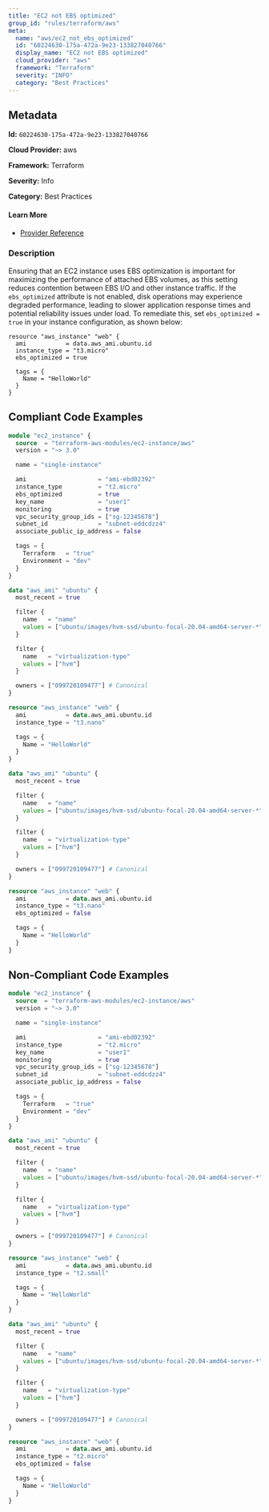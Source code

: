 ```yaml
---
title: "EC2 not EBS optimized"
group_id: "rules/terraform/aws"
meta:
  name: "aws/ec2_not_ebs_optimized"
  id: "60224630-175a-472a-9e23-133827040766"
  display_name: "EC2 not EBS optimized"
  cloud_provider: "aws"
  framework: "Terraform"
  severity: "INFO"
  category: "Best Practices"
---
```

## Metadata

**Id:** `60224630-175a-472a-9e23-133827040766`

**Cloud Provider:** aws

**Framework:** Terraform

**Severity:** Info

**Category:** Best Practices

#### Learn More

 - [Provider Reference](https://registry.terraform.io/providers/hashicorp/aws/latest/docs/resources/instance#ebs_optimized)

### Description

 Ensuring that an EC2 instance uses EBS optimization is important for maximizing the performance of attached EBS volumes, as this setting reduces contention between EBS I/O and other instance traffic. If the `ebs_optimized` attribute is not enabled, disk operations may experience degraded performance, leading to slower application response times and potential reliability issues under load. To remediate this, set `ebs_optimized = true` in your instance configuration, as shown below:

```
resource "aws_instance" "web" {
  ami           = data.aws_ami.ubuntu.id
  instance_type = "t3.micro"
  ebs_optimized = true

  tags = {
    Name = "HelloWorld"
  }
}
```


## Compliant Code Examples
```tf
module "ec2_instance" {
  source  = "terraform-aws-modules/ec2-instance/aws"
  version = "~> 3.0"

  name = "single-instance"

  ami                    = "ami-ebd02392"
  instance_type          = "t2.micro"
  ebs_optimized          = true
  key_name               = "user1"
  monitoring             = true
  vpc_security_group_ids = ["sg-12345678"]
  subnet_id              = "subnet-eddcdzz4"
  associate_public_ip_address = false

  tags = {
    Terraform   = "true"
    Environment = "dev"
  }
}

```

```tf
data "aws_ami" "ubuntu" {
  most_recent = true

  filter {
    name   = "name"
    values = ["ubuntu/images/hvm-ssd/ubuntu-focal-20.04-amd64-server-*"]
  }

  filter {
    name   = "virtualization-type"
    values = ["hvm"]
  }

  owners = ["099720109477"] # Canonical
}

resource "aws_instance" "web" {
  ami           = data.aws_ami.ubuntu.id
  instance_type = "t3.nano"

  tags = {
    Name = "HelloWorld"
  }
}

```

```tf
data "aws_ami" "ubuntu" {
  most_recent = true

  filter {
    name   = "name"
    values = ["ubuntu/images/hvm-ssd/ubuntu-focal-20.04-amd64-server-*"]
  }

  filter {
    name   = "virtualization-type"
    values = ["hvm"]
  }

  owners = ["099720109477"] # Canonical
}

resource "aws_instance" "web" {
  ami           = data.aws_ami.ubuntu.id
  instance_type = "t3.nano"
  ebs_optimized = false

  tags = {
    Name = "HelloWorld"
  }
}

```
## Non-Compliant Code Examples
```tf
module "ec2_instance" {
  source  = "terraform-aws-modules/ec2-instance/aws"
  version = "~> 3.0"

  name = "single-instance"

  ami                    = "ami-ebd02392"
  instance_type          = "t2.micro"
  key_name               = "user1"
  monitoring             = true
  vpc_security_group_ids = ["sg-12345678"]
  subnet_id              = "subnet-eddcdzz4"
  associate_public_ip_address = false

  tags = {
    Terraform   = "true"
    Environment = "dev"
  }
}

```

```tf
data "aws_ami" "ubuntu" {
  most_recent = true

  filter {
    name   = "name"
    values = ["ubuntu/images/hvm-ssd/ubuntu-focal-20.04-amd64-server-*"]
  }

  filter {
    name   = "virtualization-type"
    values = ["hvm"]
  }

  owners = ["099720109477"] # Canonical
}

resource "aws_instance" "web" {
  ami           = data.aws_ami.ubuntu.id
  instance_type = "t2.small"

  tags = {
    Name = "HelloWorld"
  }
}

```

```tf
data "aws_ami" "ubuntu" {
  most_recent = true

  filter {
    name   = "name"
    values = ["ubuntu/images/hvm-ssd/ubuntu-focal-20.04-amd64-server-*"]
  }

  filter {
    name   = "virtualization-type"
    values = ["hvm"]
  }

  owners = ["099720109477"] # Canonical
}

resource "aws_instance" "web" {
  ami           = data.aws_ami.ubuntu.id
  instance_type = "t2.micro"
  ebs_optimized = false

  tags = {
    Name = "HelloWorld"
  }
}

```
